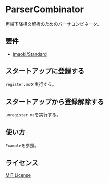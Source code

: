 # ParserCombinator

再帰下降構文解析のためのパーサコンビネータ。

## 要件

* [imaoki/Standard](https://github.com/imaoki/Standard)

## スタートアップに登録する

`register.ms`を実行する。

## スタートアップから登録解除する

`unregister.ms`を実行する。

## 使い方

`Example`を参照。

## ライセンス

[MIT License](https://github.com/imaoki/ParserCombinator/blob/main/LICENSE)
